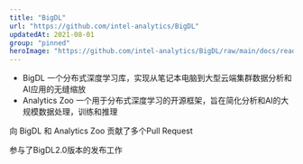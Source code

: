 ```yaml
---
title: "BigDL"
url: "https://github.com/intel-analytics/BigDL"
updatedAt: 2021-08-01
group: "pinned"
heroImage: "https://github.com/intel-analytics/BigDL/raw/main/docs/readthedocs/image/bigdl_logo.jpg"
---
```

- BigDL 一个分布式深度学习库，实现从笔记本电脑到大型云端集群数据分析和AI应用的无缝缩放
- Analytics Zoo 一个用于分布式深度学习的开源框架，旨在简化分析和AI的大规模数据处理，训练和推理

向 BigDL 和 Analytics Zoo 贡献了多个Pull Request

参与了BigDL2.0版本的发布工作